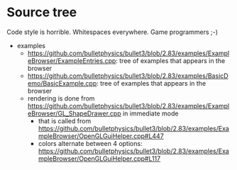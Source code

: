 # Source tree

Code style is horrible. Whitespaces everywhere. Game programmers ;-)

- examples
    - <https://github.com/bulletphysics/bullet3/blob/2.83/examples/ExampleBrowser/ExampleEntries.cpp>: tree of examples that appears in the browser
    - <https://github.com/bulletphysics/bullet3/blob/2.83/examples/BasicDemo/BasicExample.cpp>: tree of examples that appears in the browser
    - rendering is done from <https://github.com/bulletphysics/bullet3/blob/2.83/examples/ExampleBrowser/GL_ShapeDrawer.cpp> in immediate mode
        - that is called from <https://github.com/bulletphysics/bullet3/blob/2.83/examples/ExampleBrowser/OpenGLGuiHelper.cpp#L447>
        - colors alternate between 4 options: <https://github.com/bulletphysics/bullet3/blob/2.83/examples/ExampleBrowser/OpenGLGuiHelper.cpp#L117>
